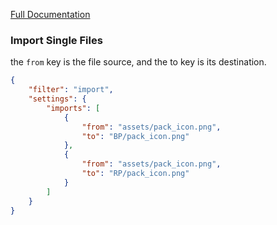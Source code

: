 [Full Documentation](https://github.com/Hatchibombotar/useful-regolith-filters/blob/main/import/readme.md)


### Import Single Files
the `from` key is the file source, and the to key is its destination.
```json
{
    "filter": "import",
    "settings": {
        "imports": [
            {
                "from": "assets/pack_icon.png",
                "to": "BP/pack_icon.png"
            },
            {
                "from": "assets/pack_icon.png",
                "to": "RP/pack_icon.png"
            }
        ]
    }
}
```